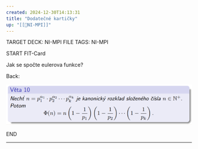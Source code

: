 ```yaml
---
created: 2024-12-30T14:13:31
title: "Dodatečné kartičky"
up: "[[📖NI-MPI]]"
---
```


TARGET DECK: NI-MPI
FILE TAGS: NI-MPI


START
FIT-Card

Jak se spočte eulerova funkce?

Back:

![](../../Assets/Pasted%20image%2020241230141551.png)

END

---




